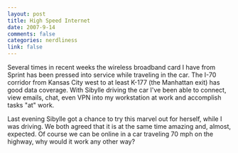 ```yaml
--- 
layout: post
title: High Speed Internet
date: 2007-9-14
comments: false
categories: nerdliness
link: false
---
```

Several times in recent weeks the wireless broadband card I have from Sprint has been pressed into service while traveling in the car.  The I-70 corridor from Kansas City west to at least K-177 (the Manhattan exit) has good data coverage.  With Sibylle driving the car I've been able to connect, view emails, chat, even VPN into my workstation at work and accomplish tasks "at" work.

Last evening Sibylle got a chance to try this marvel out for herself, while I was driving.  We both agreed that it is at the same time amazing and, almost, expected.  Of course we can be online in a car traveling 70 mph on the highway, why would it work any other way?
